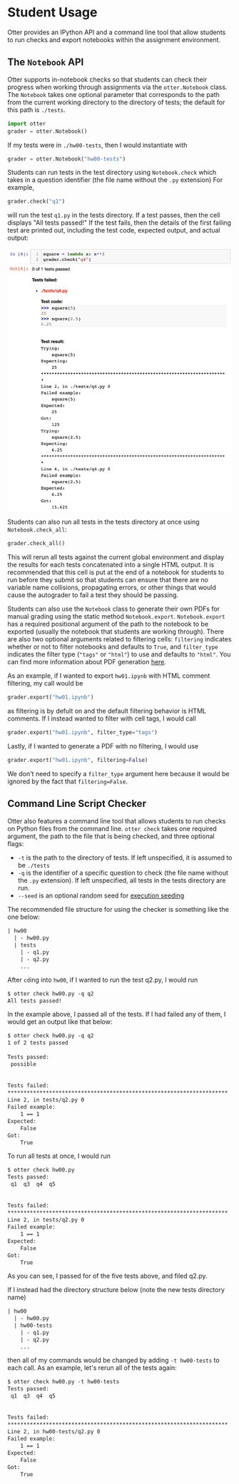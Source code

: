 # Student Usage

Otter provides an IPython API and a command line tool that allow students to run checks and export notebooks within the assignment environment.

## The `Notebook` API

Otter supports in-notebook checks so that students can check their progress when working through assignments via the `otter.Notebook` class. The `Notebook` takes one optional parameter that corresponds to the path from the current working directory to the directory of tests; the default for this path is `./tests`.

```python
import otter
grader = otter.Notebook()
```

If my tests were in `./hw00-tests`, then I would instantiate with

```python
grader = otter.Notebook("hw00-tests")
```

Students can run tests in the test directory using `Notebook.check` which takes in a question identifier (the file name without the `.py` extension) For example,

```python
grader.check("q1")
```

will run the test `q1.py` in the tests directory. If a test passes, then the cell displays "All tests passed!" If the test fails, then the details of the first failing test are printed out, including the test code, expected output, and actual output:

![](images/student_usage_failed_test.png)

Students can also run all tests in the tests directory at once using `Notebook.check_all`:

```python
grader.check_all()
```

This will rerun all tests against the current global environment and display the results for each tests concatenated into a single HTML output. It is recommended that this cell is put at the end of a notebook for students to run before they submit so that students can ensure that there are no variable name collisions, propagating errors, or other things that would cause the autograder to fail a test they should be passing.

Students can also use the `Notebook` class to generate their own PDFs for manual grading using the static method `Notebook.export`. `Notebook.export` has a required positional argument of the path to the notebook to be exported (usually the notebook that students are working through). There are also two optional arguments related to filtering cells: `filtering` indicates whether or not to filter notebooks and defaults to `True`, and `filter_type` indicates the filter type (`"tags"` or `"html"`) to use and defaults to `"html"`. You can find more information about PDF generation [here](pdfs.md).

<!-- Because `Notebook.export` is a static method, it can be called either from the class as `otter.Notebook.export()` or from the grader instance as `grader.export()`. We use the latter convetion in the examples below. -->

As an example, if I wanted to export `hw01.ipynb` with HTML comment filtering, my call would be

```python
grader.export("hw01.ipynb")
```

as filtering is by defult on and the default filtering behavior is HTML comments. If I instead wanted to filter with cell tags, I would call

```python
grader.export("hw01.ipynb", filter_type="tags")
```

Lastly, if I wanted to generate a PDF with no filtering, I would use

```python
grader.export("hw01.ipynb", filtering=False)
```

We don't need to specify a `filter_type` argument here because it would be ignored by the fact that `filtering=False`.

## Command Line Script Checker

Otter also features a command line tool that allows students to run checks on Python files from the command line. `otter check` takes one required argument, the path to the file that is being checked, and three optional flags:

* `-t` is the path to the directory of tests. If left unspecified, it is assumed to be `./tests`
* `-q` is the identifier of a specific question to check (the file name without the `.py` extension). If left unspecified, all tests in the tests directory are run.
* `--seed` is an optional random seed for [execution seeding](seeding.md)

The recommended file structure for using the checker is something like the one below:

```
| hw00
  | - hw00.py
  | tests
    | - q1.py
    | - q2.py
    ...
```

After `cd`ing into `hw00`, if I wanted to run the test q2.py, I would run

```
$ otter check hw00.py -q q2
All tests passed!
```

In the example above, I passed all of the tests. If I had failed any of them, I would get an output like that below:

```
$ otter check hw00.py -q q2
1 of 2 tests passed

Tests passed:
 possible 


Tests failed: 
*********************************************************************
Line 2, in tests/q2.py 0
Failed example:
    1 == 1
Expected:
    False
Got:
    True
```

To run all tests at once, I would run

```
$ otter check hw00.py
Tests passed:
 q1  q3  q4  q5 


Tests failed: 
*********************************************************************
Line 2, in tests/q2.py 0
Failed example:
    1 == 1
Expected:
    False
Got:
    True
```

As you can see, I passed for of the five tests above, and filed q2.py.

If I instead had the directory structure below (note the new tests directory name)

```
| hw00
  | - hw00.py
  | hw00-tests
    | - q1.py
    | - q2.py
    ...
```

then all of my commands would be changed by adding `-t hw00-tests` to each call. As an example, let's rerun all of the tests again:

```
$ otter check hw00.py -t hw00-tests
Tests passed:
 q1  q3  q4  q5 


Tests failed: 
*********************************************************************
Line 2, in hw00-tests/q2.py 0
Failed example:
    1 == 1
Expected:
    False
Got:
    True
```
